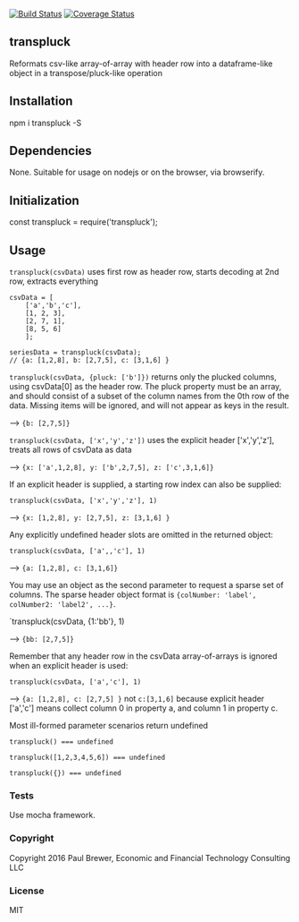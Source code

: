 [![Build Status](https://travis-ci.org/DrPaulBrewer/transpluck.svg?branch=master)](https://travis-ci.org/DrPaulBrewer/transpluck)
[![Coverage Status](https://coveralls.io/repos/github/DrPaulBrewer/transpluck/badge.svg?branch=master)](https://coveralls.io/github/DrPaulBrewer/transpluck?branch=master)

transpluck
----------

Reformats csv-like array-of-array with header row into a dataframe-like object in a transpose/pluck-like operation

## Installation

npm i transpluck -S

## Dependencies

None.  Suitable for usage on nodejs or on the browser, via browserify.

## Initialization

const transpluck = require('transpluck');

## Usage

`transpluck(csvData)` uses first row as header row, starts decoding at 2nd row, extracts everything

```
csvData = [ 
	['a','b','c'],
	[1, 2, 3],
	[2, 7, 1],
	[8, 5, 6]
	];

seriesData = transpluck(csvData);
// {a: [1,2,8], b: [2,7,5], c: [3,1,6] }
```

`transpluck(csvData, {pluck: ['b']})` returns only the plucked columns, using csvData[0] as the header row.
The pluck property must be an array, and should consist of a subset of the column names from the 0th row of the data.
Missing items will be ignored, and will not appear as keys in the result.  

--> `{b: [2,7,5]}`

`transpluck(csvData, ['x','y','z'])` uses the explicit header ['x','y','z'], treats all rows of csvData as data

--> `{x: ['a',1,2,8], y: ['b',2,7,5], z: ['c',3,1,6]}`

If an explicit header is supplied, a starting row index can also be supplied:

`transpluck(csvData, ['x','y','z'], 1)` 

--> `{x: [1,2,8], y: [2,7,5], z: [3,1,6] }`

Any explicitly undefined header slots are omitted in the returned object:

`transpluck(csvData, ['a',,'c'], 1)`

--> `{a: [1,2,8], c: [3,1,6]}`

You may use an object as the second parameter to request a sparse set of columns. The sparse header object format is `{colNumber: 'label', colNumber2: 'label2', ...}`.

`transpluck(csvData, {1:'bb'}, 1)

--> `{bb: [2,7,5]}`

Remember that any header row in the csvData array-of-arrays is ignored when an explicit header is used:

`transpluck(csvData, ['a','c'], 1)`

--> `{a: [1,2,8], c: [2,7,5] }`  not `c:[3,1,6]` because explicit header ['a','c'] means collect column 0 in property a, and column 1 in property c.  

Most ill-formed parameter scenarios return undefined

`transpluck() === undefined`

`transpluck([1,2,3,4,5,6]) === undefined` 

`transpluck({}) === undefined`

### Tests

Use mocha framework.

### Copyright

Copyright 2016 Paul Brewer, Economic and Financial Technology Consulting LLC

### License

MIT
